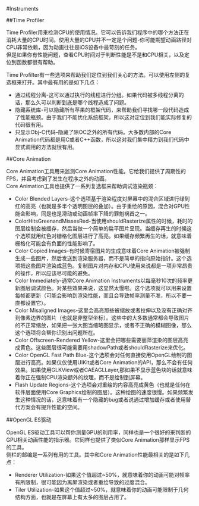 #Instruments

##Time Profiler

Time Profiler用来检测CPU的使用情况。它可以告诉我们程序中的哪个方法正在消耗大量的CPU时间。使用大量的CPU并不一定是个问题-你可能期望动画路径对CPU非常依赖，因为动画往往是iOS设备中最苛刻的任务。  
但是如果你有性能问题，查看CPU时间对于判断性能是不是和CPU相关，以及定位到函数都很有帮助。

Time Profilter有一些选项来帮助我们定位到我们关心的方法。可以使用左侧的复选框来打开。其中最有用的是如下几点：
  - 通过线程分离-这可以通过执行的线程进行分组。如果代码被多线程分离的话，那么久可以判断到底是哪个线程造成了问题。
  - 隐藏系统库-可以隐藏所有苹果的框架代码，来帮助我们寻找哪一段代码造成了性能瓶颈。由于我们不能优化系统框架，所以这对定位到我们能实际修复的代码很有用。
  - 只显示Obj-C代码-隐藏了除OC之外的所有代码。大多数内部的Core Animation代码都是用C或者C++函数，所以这对我们集中精力到我们代码中显式调用的方法就很有用。

##Core Animation

Core Animation工具用来监测Core Animation性能。它给我们提供了周期性的FPS，并且考虑到了发生在程序之外的动画。  
Core Animation工具也提供了一系列复选框来帮助调试渲染瓶颈：
  - Color Blended Layers-这个选项基于渲染程度对屏幕中的混合区域进行绿到红的高亮（也就是多半个透明图层的叠加）。由于重绘的原因，混合对GPU性能会影响，同是也是滑动或动画帧率下降的罪魁祸首之一。
  - ColorHitsGreenandMissesRed-当使用shouldRasterize属性的时候，耗时的图层绘制会被缓存，然后当做一个简单的扁平图片呈现。当缓存再生的时候这个选项就用红色对栅格化图层进行了高亮。如果缓存频繁再生的话，就意味着栅格化可能会有负面的性能影响了。
  - Color Copied Images-有时候寄宿图片的生成意味着Core Animation被强制生成一些图片，然后发送到渲染服务器，而不是简单的指向原始指针。这个选项把这些图片渲染成蓝色。复制图片对内存和CPU使用来说都是一项非常昂贵的操作，所以应该尽可能的避免。
  - Color Immediately-通常Core Animation Instruments以每毫秒10次的频率更新图层调试颜色。对某些效果来说，这显然太慢啦。这个选项就可以用来设置每帧都更新（可能会影响到渲染性能，而且会导致帧率测量不准，所以不要一直都设置它）。
  - Color Misaligned Images-这里会高亮那些被缩放或者拉伸以及没有正确对齐到像素边界的图片（也就是非整型坐标）。这些中的大多数通常都会导致图片的不正常缩放，如果把一张大图当缩略图显示，或者不正确的模糊图像，那么这个选项将会帮你识别出问题所在。
  - Color Offscreen-Rendered Yellow-这里会把哪些需要丽萍渲染的图层高亮成黄色。这些图层很可能需要用shadowPath或者shouldRasterize来优化。
  - Color OpenGL Fast Path Blue-这个选项会对任何直接使用OpenGL绘制的图层进行高亮。如果仅仅使用UIKit或者Core Animation的API，那么不会有任何效果。如果使用GLKView或者CAEAGLLayer,那如果不显示蓝色块的话就意味着你正在强制CPU渲染额外的纹理，而不是绘制到屏幕。
  - Flash Update Regions-这个选项会对重绘的内容高亮成黄色（也就是任何在软件层面使用Core Graphics绘制的图层）。这种绘图的速度很慢。如果频繁发生这种情况的话，这意味着有一个隐藏的bug或者说通过增加缓存或者使用替代方案会有提升性能的空间。

##OpenGL ES驱动

OpenGL ES驱动工具可以帮你测量GPU的利用率，同样也是一个很好的来判断的GPU相关动画性能的指示器。它同样也提供了类似Core Animation那样显示FPS的工具。  
侧栏的邮编是一系列有用的工具。其中和Core Animation性能最相关的是如下几点：
  - Renderer Utilization-如果这个值超过~50%，就意味着你的动画可能对帧率有所限制，很可能因为离屏渲染或者重绘导致的过度混合。
  - Tiler Utilization-如果这个值超过~50%，就意味着你的动画可能限制于几何结构方面，也就是在屏幕上有太多的图层占用了。
